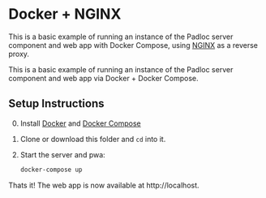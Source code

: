 # Docker + NGINX

This is a basic example of running an instance of the Padloc server component
and web app with Docker Compose, using [NGINX](https://www.nginx.com/) as a
reverse proxy.

This is a basic example of running an instance of the Padloc server component
and web app via Docker + Docker Compose.

## Setup Instructions

0. Install [Docker](https://docs.docker.com/get-docker/) and
   [Docker Compose](https://docs.docker.com/compose/install/)
1. Clone or download this folder and `cd` into it.
2. Start the server and pwa:

    ```sh
    docker-compose up
    ```

Thats it! The web app is now available at http://localhost.
